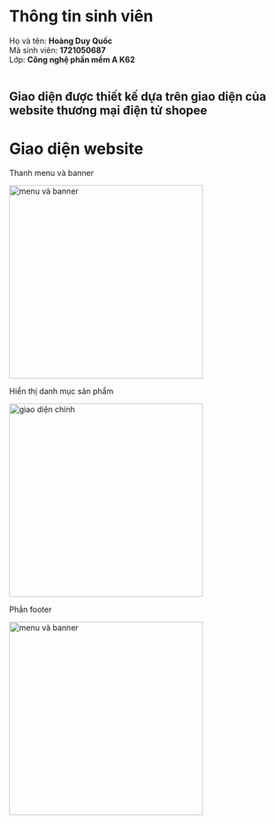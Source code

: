# Thông tin sinh viên
Họ và tên: <b>Hoàng Duy Quốc</b> <br>
Mã sinh viên: <b>1721050687</b> <br>
Lớp:  <b>Công nghệ phần mềm A K62</b> <br>
<br>
## Giao diện được thiết kế dựa trên giao diện của website thương mại điện tử shopee
<h1>Giao diện website</h1>
<p>Thanh menu và banner</p>
<img src="https://user-images.githubusercontent.com/75677657/101797008-2339d000-3b3c-11eb-9781-2b1255932f5b.png" width="350" title="menu và banner">
<p>
  Hiển thị danh mục sản phẩm
</p>
<img src="https://user-images.githubusercontent.com/75677657/101797834-094cbd00-3b3d-11eb-8fad-bc7e2090ddcb.png" width="350" title="giao diện chính">

<p>Phần footer</p>
<img src="https://user-images.githubusercontent.com/75677657/101798124-592b8400-3b3d-11eb-918e-25acfc7d2b73.png" width="350" title="menu và banner">
